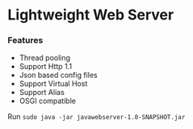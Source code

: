 # Lightweight Web Server

 
### Features
* Thread pooling 
* Support Http 1.1
* Json based config files
* Support Virtual Host
* Support Alias
* OSGI compatible 

Run `sudo java -jar javawebserver-1.0-SNAPSHOT.jar`

